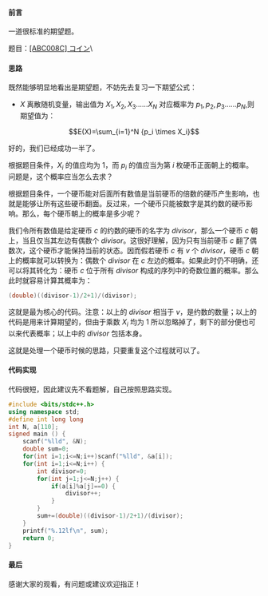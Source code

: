 #### 前言
一道很标准的期望题。

题目：[[ABC008C] コイン](https://www.luogu.com.cn/problem/AT_abc008_3)\
#### 思路
既然能够明显地看出是期望题，不妨先去复习一下期望公式：

- $X$ 离散随机变量，输出值为 $X_1,X_2,X_3……X_N$ 对应概率为  $p_1,p_2,p_3……p_N$,则期望值为：

$$E(X)=\sum_{i=1}^N {p_i \times X_i}$$

好的，我们已经成功一半了。

根据题目条件，$X_i$ 的值应均为 $1$，而 $p_i$ 的值应当为第 $i$ 枚硬币正面朝上的概率。问题是，这个概率应当怎么去求？

根据题目条件，一个硬币能对后面所有数值是当前硬币的倍数的硬币产生影响，也就是能够让所有这些硬币翻面。反过来，一个硬币只能被数字是其约数的硬币影响。那么，每个硬币朝上的概率是多少呢？

我们令所有数值是给定硬币 $c$ 的约数的硬币的名字为 $divisor$，那么一个硬币 $c$ 朝上，当且仅当其左边有偶数个 $divisor$。这很好理解，因为只有当前硬币 $c$ 翻了偶数次，这个硬币才能保持当前的状态。因而假若硬币 $c$ 有 $v$ 个 $divisor$，硬币 $c$ 朝上的概率就可以转换为：偶数个 $divisor$ 在 $c$ 左边的概率。如果此时仍不明确，还可以将其转化为：硬币 $c$ 位于所有 $divisor$ 构成的序列中的奇数位置的概率。那么此时就容易计算其概率为：

```cpp
(double)((divisor-1)/2+1)/(divisor);
```
这就是最为核心的代码。注意：以上的 $divisor$ 相当于 $v$，是约数的数量；以上的代码是用来计算期望的，但由于乘数 $X_i$ 均为 $1$ 所以忽略掉了，剩下的部分便也可以来代表概率；以上中的 $divisor$ 包括本身。

这就是处理一个硬币时候的思路，只要重复这个过程就可以了。

#### 代码实现

代码很短，因此建议先不看题解，自己按照思路实现。

```cpp
#include <bits/stdc++.h>
using namespace std;
#define int long long
int N, a[110];
signed main () {
	scanf("%lld", &N);
	double sum=0;
	for(int i=1;i<=N;i++)scanf("%lld", &a[i]);
	for(int i=1;i<=N;i++) {
		int divisor=0;
		for(int j=1;j<=N;j++) {
			if(a[i]%a[j]==0) {
				divisor++;
			}
		}
		sum+=(double)((divisor-1)/2+1)/(divisor);
	}
	printf("%.12lf\n", sum);
	return 0;
}
```

#### 最后
感谢大家的观看，有问题或建议欢迎指正！


